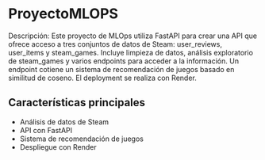 # ProyectoMLOPS

Descripción:
Este proyecto de MLOps utiliza FastAPI para crear una API que ofrece acceso a tres conjuntos de datos de Steam: user_reviews, user_items y steam_games. Incluye limpieza de datos, análisis exploratorio de steam_games y varios endpoints para acceder a la información. Un endpoint cotiene un sistema de recomendación de juegos basado en similitud de coseno. El deployment se realiza con Render.

## Características principales

- Análisis de datos de Steam
- API con FastAPI
- Sistema de recomendación de juegos
- Despliegue con Render
